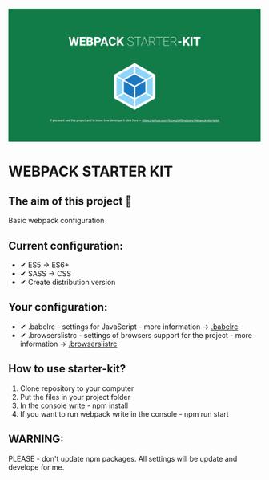![Homepage screenshot](github/screenshot.jpg)

# WEBPACK STARTER KIT

## The aim of this project 🚀
Basic webpack configuration

## Current configuration:
-  ✔ ES5 -> ES6+
-  ✔ SASS -> CSS
-  ✔ Create distribution version

## Your configuration:
-  ✔ .babelrc - settings for JavaScript - more information -> [.babelrc](https://babeljs.io/docs/en/configuration#babelrc)
-  ✔ .browserslistrc - settings of browsers support for the project - more information -> [.browserslistrc](https://github.com/browserslist/browserslist)

## How to use starter-kit?
1. Clone repository to your computer
2. Put the files in your project folder
3. In the console write - npm install
4. If you want to run webpack write in the console - npm run start
   
## WARNING:  
PLEASE - don't update npm packages. All settings will be update and develope for me.